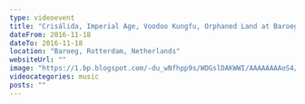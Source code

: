 ```yaml
---
type: videoevent
title: "Crisálida, Imperial Age, Voodoo Kungfu, Orphaned Land at Baroeg"
dateFrom: 2016-11-18
dateTo: 2016-11-18
location: "Baroeg, Rotterdam, Netherlands"
websiteUrl: ""
image: "https://1.bp.blogspot.com/-du_wNfhpp9s/WDGslDAKWWI/AAAAAAAAoS4/h1lgsotcwUw2NAzxl08rHexNYJrKJWiDACPcB/s1600/dsc03367.picasaweb.jpg"
videocategories: music
posts: ""
---
```

